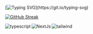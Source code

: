 [![Typing SVG](https://readme-typing-svg.demolab.com?font=Fira+Code&weight=35&size=45&duration=4000&pause=500&color=abd102&center=true&vCenter=true&width=480&lines=Chekkal+Islam;%7C+Web+Developer;%7C+English+Student%7C;)](https://git.io/typing-svg)

[![GitHub Streak](https://streak-stats.demolab.com?user=dev-Dz27&theme=merko&date_format=j%20M%5B%20Y%5D)](https://git.io/streak-stats)

<img  align="left" alt='typescript' src='https://img.shields.io/badge/TypeScript-007ACC?style=for-the-badge&logo=typescript&logoColor=white' />

<img  align="left" alt='NextJs' src='https://img.shields.io/badge/Next-black?style=for-the-badge&logo=next.js&logoColor=white'/>

<img align="left" alt='tailwind' src='https://img.shields.io/badge/tailwindcss-%2338B2AC.svg?style=for-the-badge&logo=tailwind-css&logoColor=white'/>

